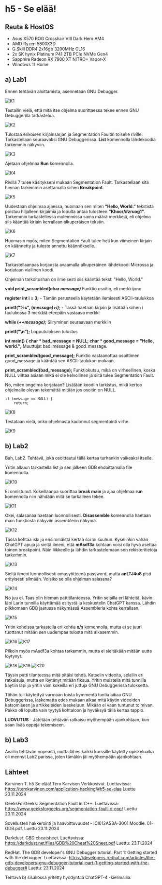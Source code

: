 # h5 - Se elää!

## Rauta & HostOS

- Asus X570 ROG Crosshair VIII Dark Hero AM4
- AMD Ryzen 5800X3D
- G.Skill DDR4 2x16gb 3200MHz CL16
- 2x SK hynix Platinum P41 2TB PCIe NVMe Gen4
- Sapphire Radeon RX 7900 XT NITRO+ Vapor-X
- Windows 11 Home

## a) Lab1
Ennen tehtävän aloittamista, asennetaan GNU Debugger.

![K1](1.png)

Testailin vielä, että mitä itse ohjelma suorittaessa tekee ennen GNU Debuggerilla tarkastelua.

![K2](2.png)

Tulostaa erikoisen kirjainsarjan ja Segmentation Faultin toiselle riville. Tarkastellaan seuraavaksi GNU Debuggerissa. **List** komennolla lähdekoodia tarkemmin näkyviin.

![K3](3.png)

Ajetaan ohjelmaa **Run** komennolla.

![K4](4.png)

Rivillä 7 tulee käsitykseni mukaan Segmentation Fault. Tarkastellaan sitä hieman tarkemmin asettamalla siihen **Breakpoint**.

![K5](5.png)

Uudestaan ohjelmaa ajaessa, huomaan sen miten **"Hello, World."** tekstistä poistuu hiljalleen kirjaimia ja lopulta antaa tulosteen **"Khoor/#zruog1"**. Tarkemmin tarkastellessa molemmissa sama määrä merkkejä, eli ohjelma siis kääntää kirjain kerrallaan alkuperäisen tekstin.

![K6](6.png)

Huomasin myös, miten Segmentation Fault tulee heti kun viimeinen kirjain on käännetty ja tuloste annettu käännökselle.

![K7](7.png)

Tarkastellaanpas korjausta avaamalla alkuperäinen lähdekoodi Microssa ja korjataan viallinen koodi.

Ohjelman tarkoitushan on ilmeisesti siis kääntää teksti "Hello, World." 

**void print_scrambled(char *message)*** Funktio osoitin, eli merkkijono

**register int i = 3;** - Tämän perusteella käytetään ilemisesti ASCII-taulukkoa

**printf("%c", (*message)+i);*** - Tässä haetaan kirjain ja lisätään siihen i taulukossa 3 merkkiä eteepäin vastaava merkki

**while (*++message);*** Siiryminen seuraavaan merkkiin

**printf("\n");** Lopputuloksen tulostus

**int main()
{
  char * bad_message = NULL;
  char * good_message = "Hello, world.";** Muuttujat bad_message & good_message.

**print_scrambled(good_message);** Funktio vastaanottaa osoittimen good_message ja kääntää sen ASCII-taulukon mukaan.

**print_scrambled(bad_message);** Funktiokutsu, mikä on virheellinen, koska NULL viittaa asiaan mikä ei ole kelvollinen ja siitä tulee Segmentation Fault.

No, miten ongelma korjataan? Lisätään koodiin tarkistus, mikä kertoo ohjelmalle olevan tekemättä mitään jos osoitin on NULL.

    if (message == NULL) {
        return;

![K8](8.png)

Testataan vielä, onko ohjelmasta kadonnut segmentointi virhe.

![K9](9.png)

## b) Lab2
Bah, Lab2. Tehtävä, joka osoittautui tällä kertaa turhankin vaikeaksi itselle.

Yritin alkuun tarkastella list ja sen jälkeen GDB ehdoittamalla file komennolla.

![K10](10.png)

Ei onnistunut. Kokeillaanpa suorittaa **break main** ja ajaa ohjelmaa **run** komennolla niin nähdään mitä se tarkalleen tekee.

![K11](11.png)

Okei, salasanaa haetaan luonnollisesti. **Disassemble** komennolla haetaan main funktiosta näkyviin assemblerin näkymä.

![K12](12.png)

Tässä kohtaa iski jo ensimmäistä kertaa sormi suuhun. Kyselinkin vähän ChatGPT apuja ja sieltä ilmeni, että **mAsdf3a** kohtaan voisi olla hyvä asettaa toinen breakpoint. Näin liikkeelle ja lähdin tarkastelemaan sen rekisteritietoja tarkemmin.

![K13](13.png)

Sieltä ilmeni luonnollisesti omasyötteenä password, mutta **anLTJ4u8** pisti erityisesti silmään. Voisiko se olla ohjelman salasana?

![K14](14.png)

No juu ei. Taas olin hieman pattitilanteessa. Yritin selailla eri lähteitä, kävin läpi Larin tunnilla käyttämää esitystä ja keskustelin ChatGPT kanssa. Lähdin pilkkomaan GDB jaetussa näkymässä Assembleria kohta kerrallaan.

![K15](15.png)

Yritin kohdissa tarkastella eri kohtia **x/s** komennolla, mutta ei se juuri tuottanut mitään sen uudempaa tulosta mitä aikasemmin.

![K16](16.png)
![K17](17.png)

Pilkoin myös mAsdf3a kohtaa tarkemmin, mutta ei sieltäkään mitään uutta löytynyt.

![K18](18.png)
![K19](19.png)
![K20](20.png)

Täysin patti tilanteessa mitä pitäisi tehdä. Katselin videoita, selailin eri ratkaisuja, mutta en löytänyt mitään fiksua. Yritin muistella mitä tunnilla käytiin läpi ja yritin vain kokeilla eri juttuja GNU Debuggerissa tuloksetta.

Tähän tuli käytettyä varmaan toista kymmentä tuntia aikaa GNU Debuggerissa, laskematta edes mukaan aikaa mitä käytin videoiden katsomiseen ja artikkeleiden lueskeluun. Mikään ei vaan tuntunut toimivan. Pakko oli lopulta vain tyytyä kohtaloon ja hyväksyä tällä kertaa tappio.

**LUOVUTUS** - Jätetään tehtävän ratkaisu myöhempään ajankohtaan, kun saan lisää oppeja tekemiseen.

## b) Lab3
Availin tehtävän nopeasti, mutta lähes kaikki kurssille käytetty opiskeluaika oli mennyt Lab2 parissa, joten tämäkin jäi myöhempään ajankohtaan.

## Lähteet

Karvinen T. h5 Se elää! Tero Karvisen Verkkosivut. Luettavissa: https://terokarvinen.com/application-hacking/#h5-se-elaa Luettu 23.11.2024

GeeksForGeeks. Segmentation Fault in C++. Luettavissa: https://www.geeksforgeeks.org/segmentation-fault-c-cpp/ Luettu 23.11.2024

Sovellusten hakkerointi ja haavoittuvuudet - ICI012AS3A-3001 Moodle. 01-GDB.pdf. Luettu 23.11.2024

Darkdust. GBD cheatsheet. Luettavissa: https://darkdust.net/files/GDB%20Cheat%20Sheet.pdf Luettu: 23.11.2024

RedHat. The GDB developer's GNU Debugger tutorial, Part 1: Getting started with the debugger. Luettavissa: https://developers.redhat.com/articles/the-gdb-developers-gnu-debugger-tutorial-part-1-getting-started-with-the-debugger# Luettu: 23.11.2024

Tehtävä b) sisällössä yritetty hyödyntää ChatGPT-4 -kielimallia.

